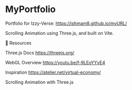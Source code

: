 # MyPortfolio
Portfolio for Izzy-Verse: https://ishmam8.github.io/myURL/

Scrolling Animation using Three.js, and built on Vite.

🔗 Resources

Three.js Docs https://threejs.org/

WebGL Overview https://youtu.be/f-9LEoYYvE4

Inspiration https://atelier.net/virtual-economy/

Scrolling Animation with Three.js
